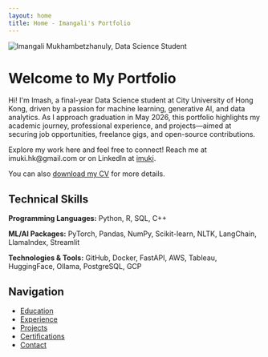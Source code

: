 ```yaml
---
layout: home
title: Home - Imangali's Portfolio
---
```


<div class="home-content">
  <div class="profile-section">
    <img src="{{ '/assets/images/me_compressed.jpg' | relative_url }}" alt="Imangali Mukhambetzhanuly, Data Science Student" class="profile-image">
  </div>
  <div class="text-section">
    <h1>Welcome to My Portfolio</h1>
    <p>Hi! I'm Imash, a final-year Data Science student at City University of Hong Kong, driven by a passion for machine learning, generative AI, and data analytics. As I approach graduation in May 2026, this portfolio highlights my academic journey, professional experience, and projects—aimed at securing job opportunities, freelance gigs, and open-source contributions.</p>
    <p>Explore my work here and feel free to connect! Reach me at imuki.hk@gmail.com or on LinkedIn at <a href="https://linkedin.com/in/imuki">imuki</a>.</p>
    <p>You can also <a href="{{ '/assets/images/Mukhambetzhanuly_Imangali_CV.pdf' | relative_url }}" target="_blank">download my CV</a> for more details.</p>
  </div>
</div>

## Technical Skills

<div class="skills-overview">
  <p><strong>Programming Languages:</strong> Python, R, SQL, C++</p>
  <p><strong>ML/AI Packages:</strong> PyTorch, Pandas, NumPy, Scikit-learn, NLTK, LangChain, LlamaIndex, Streamlit</p>
  <p><strong>Technologies & Tools:</strong> GitHub, Docker, FastAPI, AWS, Tableau, HuggingFace, Ollama, PostgreSQL, GCP</p>
</div>

## Navigation
- [Education](/education)
- [Experience](/experience)
- [Projects](/projects)
- [Certifications](/certifications)
- [Contact](mailto:imuki.hk@gmail.com)